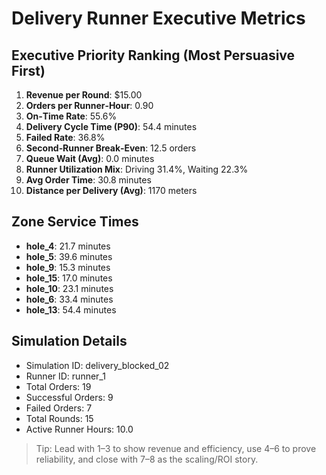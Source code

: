 # Delivery Runner Executive Metrics

## Executive Priority Ranking (Most Persuasive First)
1. **Revenue per Round**: $15.00
2. **Orders per Runner‑Hour**: 0.90
3. **On‑Time Rate**: 55.6%
4. **Delivery Cycle Time (P90)**: 54.4 minutes
5. **Failed Rate**: 36.8%
6. **Second‑Runner Break‑Even**: 12.5 orders
7. **Queue Wait (Avg)**: 0.0 minutes
8. **Runner Utilization Mix**: Driving 31.4%, Waiting 22.3%
9. **Avg Order Time**: 30.8 minutes
10. **Distance per Delivery (Avg)**: 1170 meters

## Zone Service Times
- **hole_4**: 21.7 minutes
- **hole_5**: 39.6 minutes
- **hole_9**: 15.3 minutes
- **hole_15**: 17.0 minutes
- **hole_10**: 23.1 minutes
- **hole_6**: 33.4 minutes
- **hole_13**: 54.4 minutes


## Simulation Details
- Simulation ID: delivery_blocked_02
- Runner ID: runner_1
- Total Orders: 19
- Successful Orders: 9
- Failed Orders: 7
- Total Rounds: 15
- Active Runner Hours: 10.0

> Tip: Lead with 1–3 to show revenue and efficiency, use 4–6 to prove reliability, and close with 7–8 as the scaling/ROI story.

